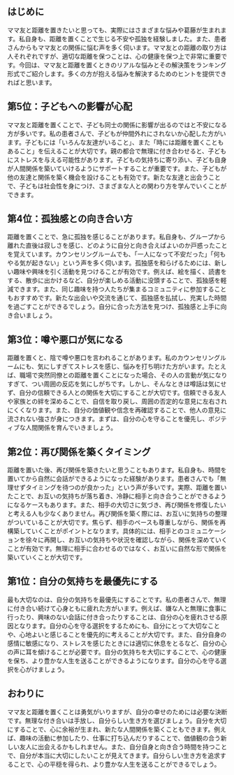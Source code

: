## はじめに

ママ友と距離を置きたいと思っても、実際にはさまざまな悩みや葛藤が生まれます。私自身も、距離を置くことで生じる不安や孤独を経験しました。また、患者さんからもママ友との関係に悩む声を多く伺います。ママ友との距離の取り方は人それぞれですが、適切な距離を保つことは、心の健康を保つ上で非常に重要です。今回は、ママ友と距離を置くときのリアルな悩みとその解決策をランキング形式でご紹介します。多くの方が抱える悩みを解決するためのヒントを提供できればと思います。

## 第5位：子どもへの影響が心配

ママ友と距離を置くことで、子ども同士の関係に影響が出るのではと不安になる方が多いです。私の患者さんで、子どもが仲間外れにされないか心配した方がいます。子どもには「いろんな友達がいること」、また「時には距離を置くこともあること」を伝えることが大切です。親の都合で無理に付き合わせると、子どもにストレスを与える可能性があります。子どもの気持ちに寄り添い、子ども自身が人間関係を築いていけるようにサポートすることが重要です。また、子どもが他の友達と関係を築く機会を設けることも有効です。新たな友達と出会うことで、子どもは社会性を身につけ、さまざまな人との関わり方を学んでいくことができます。

## 第4位：孤独感との向き合い方

距離を置くことで、急に孤独を感じることがあります。私自身も、グループから離れた直後は寂しさを感じ、どのように自分と向き合えばよいのか戸惑ったことを覚えています。カウンセリングルームでも、「一人になって不安だった」「何もやる気が起きない」という声を多く伺います。孤独感を和らげるためには、新しい趣味や興味を引く活動を見つけることが有効です。例えば、絵を描く、読書をする、散歩に出かけるなど、自分が楽しめる活動に没頭することで、孤独感を軽減できます。また、同じ趣味を持つ人たちが集まるコミュニティに参加することもおすすめです。新たな出会いや交流を通じて、孤独感を払拭し、充実した時間を過ごすことができるでしょう。自分に合った方法を見つけ、孤独感と上手に向き合いましょう。

## 第3位：噂や悪口が気になる

距離を置くと、陰で噂や悪口を言われることがあります。私のカウンセリングルームにも、気にしすぎてストレスを感じ、悩みを打ち明けた方がいます。たとえば、職場で突然同僚との距離を置くことになった場合、その人の言動が気になりすぎて、つい周囲の反応を気にしがちです。しかし、そんなときは噂話は気にせず、自分の信頼できる人との関係を大切にすることが大切です。信頼できる友人や家族との絆を深めることで、自信を取り戻し、周囲の否定的な意見に左右されにくくなります。また、自分の価値観や信念を再確認することで、他人の意見に流されない強さが身につきます。まずは、自分の心を守ることを優先し、ポジティブな人間関係を育んでいきましょう。

## 第2位：再び関係を築くタイミング

距離を置いた後、再び関係を築きたいと思うこともあります。私自身も、時間を置いてから自然に会話ができるようになった経験があります。患者さんでも「無理せずタイミングを待つのが良かった」という声が多いです。実際、距離を置いたことで、お互いの気持ちが落ち着き、冷静に相手と向き合うことができるようになるケースもあります。また、相手の大切さに気づき、再び関係を修復したいと考える人も少なくありません。再び関係を築く際には、お互いに気持ちの整理がついていることが大切です。焦らず、相手のペースも尊重しながら、関係を再構築していくことがポイントとなります。具体的には、相手とのコミュニケーションを徐々に再開し、お互いの気持ちや状況を確認しながら、関係を深めていくことが有効です。無理に相手に合わせるのではなく、お互いに自然な形で関係を築いていくことが大切です。

## 第1位：自分の気持ちを最優先にする

最も大切なのは、自分の気持ちを最優先にすることです。私の患者さんで、無理に付き合い続けて心身ともに疲れた方がいます。例えば、嫌な人と無理に食事に行ったり、興味のない会話に付き合ったりすることは、自分の心を疲れさせる原因となります。自分の心を守る選択をするためにも、自分にとって大切なことや、心地よいと感じることを優先的に考えることが大切です。また、自分自身の感情に敏感になり、ストレスを感じたときには適切に休息をとるなど、自分の心の声に耳を傾けることが必要です。自分の気持ちを大切にすることで、心の健康を保ち、より豊かな人生を送ることができるようになります。自分の心を守る選択を心がけましょう。

## おわりに

ママ友と距離を置くことは勇気がいりますが、自分の幸せのためには必要な決断です。無理な付き合いは手放し、自分らしい生き方を選びましょう。自分を大切にすることで、心に余裕が生まれ、新たな人間関係を築くこともできます。例えば、趣味の活動に参加したり、仕事に打ち込んだりすることで、価値観の合う新しい友人に出会えるかもしれません。また、自分自身と向き合う時間を持つことで、自分が本当に大切にしたいことが見えてきます。自分らしい生き方を追求することで、心の平穏を得られ、より豊かな人生を送ることができるでしょう。

